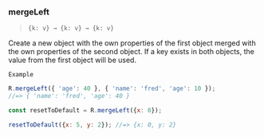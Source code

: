 ### mergeLeft

> ```{k: v} → {k: v} → {k: v}```

Create a new object with the own properties of the first object merged with the own properties of the second object. If a key exists in both objects, the value from the first object will be used.

`Example`

```js
R.mergeLeft({ 'age': 40 }, { 'name': 'fred', 'age': 10 });
//=> { 'name': 'fred', 'age': 40 }

const resetToDefault = R.mergeLeft({x: 0});

resetToDefault({x: 5, y: 2}); //=> {x: 0, y: 2}
```